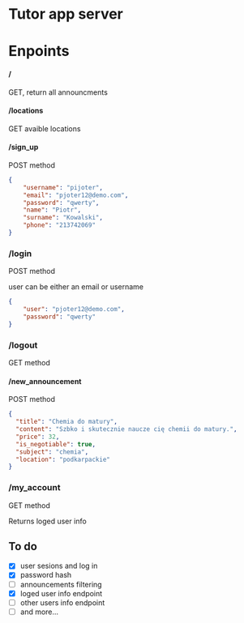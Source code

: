 # Tutor app server

# Enpoints
#### /
GET, return all announcments

#### /locations
GET avaible locations

#### /sign_up
POST method
```json
{
    "username": "pijoter",
    "email": "pjoter12@demo.com",
    "password": "qwerty",
    "name": "Piotr",
    "surname": "Kowalski",
    "phone": "213742069"
}
```

### /login
POST method

user can be either an email or username
```json
{
    "user": "pjoter12@demo.com",
    "password": "qwerty"
}
```

### /logout
GET method


#### /new_announcement
POST method
```json
{
  "title": "Chemia do matury",
  "content": "Szbko i skutecznie naucze cię chemii do matury.",
  "price": 32,
  "is_negotiable": true,
  "subject": "chemia",
  "location": "podkarpackie"
}
```

### /my_account
GET method

Returns loged user info

## To do
 - [x] user sesions and log in
 - [x] password hash
 - [ ] announcements filtering
 - [x] loged user info endpoint
 - [ ] other users info endpoint
 - [ ] and more...